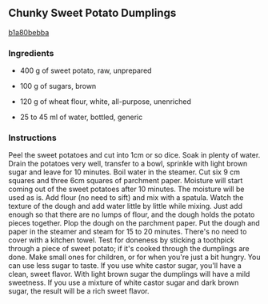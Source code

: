## Chunky Sweet Potato Dumplings

[b1a80bebba](https://cookpad.com/us/recipes/170865-chunky-sweet-potato-dumplings)

### Ingredients

 - 400 g of sweet potato, raw, unprepared

 - 100 g of sugars, brown

 - 120 g of wheat flour, white, all-purpose, unenriched

 - 25 to 45 ml of water, bottled, generic

### Instructions

Peel the sweet potatoes and cut into 1cm or so dice. Soak in plenty of water. Drain the potatoes very well, transfer to a bowl, sprinkle with light brown sugar and leave for 10 minutes. Boil water in the steamer. Cut six 9 cm squares and three 6cm squares of parchment paper. Moisture will start coming out of the sweet potatoes after 10 minutes. The moisture will be used as is. Add flour (no need to sift) and mix with a spatula. Watch the texture of the dough and add water little by little while mixing. Just add enough so that there are no lumps of flour, and the dough holds the potato pieces together. Plop the dough on the parchment paper. Put the dough and paper in the steamer and steam for 15 to 20 minutes. There's no need to cover with a kitchen towel. Test for doneness by sticking a toothpick through a piece of sweet potato; if it's cooked through the dumplings are done. Make small ones for children, or for when you're just a bit hungry. You can use less sugar to taste. If you use white castor sugar, you'll have a clean, sweet flavor. With light brown sugar the dumplings will have a mild sweetness. If you use a mixture of white castor sugar and dark brown sugar, the result will be a rich sweet flavor.